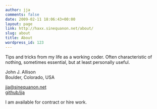 ```yaml
---
author: jja
comments: false
date: 2009-02-11 18:06:43+00:00
layout: page
link: http://haxx.sinequanon.net/about/
slug: about
title: About
wordpress_id: 123
---
```


Tips and tricks from my life as a working coder. Often characteristic of nothing, sometimes essential, but at least personally useful.

John J. Allison  
Boulder, Colorado, USA
  
[jja@sinequanon.net](mailto:jja@sinequanon.net)  
[github/jja](https://github.com/jja/)
  
I am available for contract or hire work.
